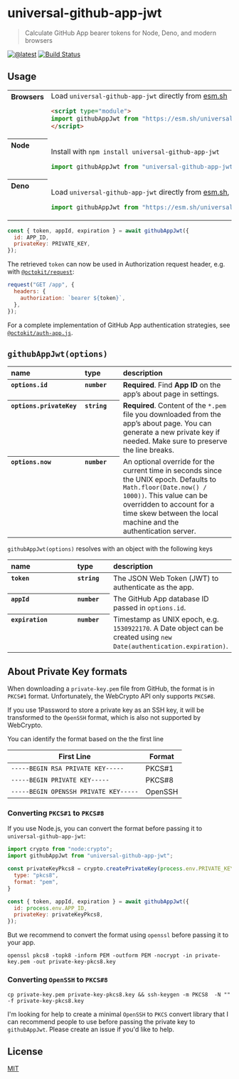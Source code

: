 # universal-github-app-jwt

> Calculate GitHub App bearer tokens for Node, Deno, and modern browsers

[![@latest](https://img.shields.io/npm/universal-github-app-jwt.svg)](https://www.npmjs.com/universal-github-app-jwt)
[![Build Status](https://github.com/gr2m/universal-github-app-jwt/workflows/Test/badge.svg)](https://github.com/gr2m/universal-github-app-jwt/actions?query=workflow%3ATest+branch%3Amaster)

## Usage

<table>
<tbody valign=top align=left>
<tr><th>
Browsers
</th><td width=100%>
Load <code>universal-github-app-jwt</code> directly from <a href="https://esm.sh">esm.sh</a>
        
```html
<script type="module">
import githubAppJwt from "https://esm.sh/universal-github-app-jwt";
</script>
```

</td></tr>
<tr><th>
Node
</th><td>

Install with <code>npm install universal-github-app-jwt</code>

```js
import githubAppJwt from "universal-github-app-jwt";
```

</td></tr>
<tr><th>
Deno
</th><td>

Load <code>universal-github-app-jwt</code> directly from <a href="https://esm.sh">esm.sh</a>, including types.

```js
import githubAppJwt from "https://esm.sh/universal-github-app-jwt";
```

</td></tr>
</tbody>
</table>

```js
const { token, appId, expiration } = await githubAppJwt({
  id: APP_ID,
  privateKey: PRIVATE_KEY,
});
```

The retrieved `token` can now be used in Authorization request header, e.g. with [`@octokit/request`](https://github.com/octokit/request.js/#readme):

```js
request("GET /app", {
  headers: {
    authorization: `bearer ${token}`,
  },
});
```

For a complete implementation of GitHub App authentication strategies, see [`@octokit/auth-app.js`](https://github.com/octokit/auth-app.js/#readme).

## `githubAppJwt(options)`

<table width="100%">
  <thead align=left>
    <tr>
      <th width=150>
        name
      </th>
      <th width=70>
        type
      </th>
      <th>
        description
      </th>
    </tr>
  </thead>
  <tbody align=left valign=top>
    <tr>
      <th>
        <code>options.id</code>
      </th>
      <th>
        <code>number</code>
      </th>
      <td>
        <strong>Required</strong>. Find <strong>App ID</strong> on the app’s about page in settings.
      </td>
    </tr>
    <tr>
      <th>
        <code>options.privateKey</code>
      </th>
      <th>
        <code>string</code>
      </th>
      <td>
        <strong>Required</strong>. Content of the <code>*.pem</code> file you downloaded from the app’s about page. You can generate a new private key if needed. Make sure to preserve the line breaks.
      </td>
    </tr>
    <tr>
      <th>
        <code>options.now</code>
      </th>
      <th>
        <code>number</code>
      </th>
      <td>
        An optional override for the current time in seconds since the UNIX epoch. Defaults to <code>Math.floor(Date.now() / 1000))</code>. This value can be overridden to account for a time skew between the local machine and the authentication server.
      </td>
    </tr>
  </tbody>
</table>

`githubAppJwt(options)` resolves with an object with the following keys

<table width="100%">
  <thead align=left>
    <tr>
      <th width=150>
        name
      </th>
      <th width=70>
        type
      </th>
      <th>
        description
      </th>
    </tr>
  </thead>
  <tbody align=left valign=top>
    <tr>
      <th>
        <code>token</code>
      </th>
      <th>
        <code>string</code>
      </th>
      <td>
        The JSON Web Token (JWT) to authenticate as the app.
      </td>
    </tr>
    <tr>
      <th>
        <code>appId</code>
      </th>
      <th>
        <code>number</code>
      </th>
      <td>
        The GitHub App database ID passed in <code>options.id</code>.
      </td>
    </tr>
    <tr>
      <th>
        <code>expiration</code>
      </th>
      <th>
        <code>number</code>
      </th>
      <td>
        Timestamp as UNIX epoch, e.g. <code>1530922170</code>. A Date object can be created using <code>new Date(authentication.expiration)</code>.
      </td>
    </tr>
  </tbody>
</table>

<!-- do not remove this anchor, it's used in error messages -->

<a name="private-key-formats"></a>

## About Private Key formats

When downloading a `private-key.pem` file from GitHub, the format is in `PKCS#1` format. Unfortunately, the WebCrypto API only supports `PKCS#8`.

If you use 1Password to store a private key as an SSH key, it will be transformed to the `OpenSSH` format, which is also not supported by WebCrypto.

You can identify the format based on the the first line

| First Line                            | Format  |
| ------------------------------------- | ------- |
| `-----BEGIN RSA PRIVATE KEY-----`     | PKCS#1  |
| `-----BEGIN PRIVATE KEY-----`         | PKCS#8  |
| `-----BEGIN OPENSSH PRIVATE KEY-----` | OpenSSH |

### Converting `PKCS#1` to `PKCS#8`

If you use Node.js, you can convert the format before passing it to `universal-github-app-jwt`:

```js
import crypto from "node:crypto";
import githubAppJwt from "universal-github-app-jwt";

const privateKeyPkcs8 = crypto.createPrivateKey(process.env.PRIVATE_KEY).export({
  type: "pkcs8",
  format: "pem",
}

const { token, appId, expiration } = await githubAppJwt({
  id: process.env.APP_ID,
  privateKey: privateKeyPkcs8,
});
```

But we recommend to convert the format using `openssl` before passing it to your app.

```
openssl pkcs8 -topk8 -inform PEM -outform PEM -nocrypt -in private-key.pem -out private-key-pkcs8.key
```

### Converting `OpenSSH` to `PKCS#8`

```
cp private-key.pem private-key-pkcs8.key && ssh-keygen -m PKCS8  -N "" -f private-key-pkcs8.key
```

I'm looking for help to create a minimal `OpenSSH` to `PKCS` convert library that I can recommend people to use before passing the private key to `githubAppJwt`. Please create an issue if you'd like to help.

## License

[MIT](LICENSE)
